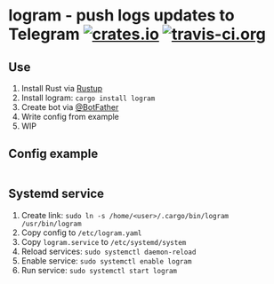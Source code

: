 # logram - push logs updates to Telegram [![crates.io](https://img.shields.io/crates/v/logram.svg)](https://crates.io/crates/logram) [![travis-ci.org](https://api.travis-ci.org/Ralvke/logram.svg?branch=master)](https://travis-ci.org/Ralvke/logram)

## Use
1. Install Rust via [Rustup](https://rustup.rs)
2. Install logram: `cargo install logram`
3. Create bot via [@BotFather](https://t.me/BotFather)
4. Write config from example
4. WIP

## Config example
```yaml

```

## Systemd service
1. Create link: `sudo ln -s /home/<user>/.cargo/bin/logram /usr/bin/logram`
2. Copy config to `/etc/logram.yaml`
3. Copy `logram.service` to `/etc/systemd/system`
4. Reload services: `sudo systemctl daemon-reload`
5. Enable service: `sudo systemctl enable logram`
6. Run service: `sudo systemctl start logram`
